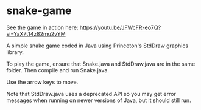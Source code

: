 # snake-game

See the game in action here: https://youtu.be/JFWcFR-eo7Q?si=YaX7t14z82mu2vYM

A simple snake game coded in Java using Princeton's StdDraw graphics library.

To play the game, ensure that Snake.java and StdDraw.java are in the same folder.  Then compile and run Snake.java.

Use the arrow keys to move.

Note that StdDraw.java uses a deprecated API so you may get error messages when running on newer versions of Java, but it should still run.
